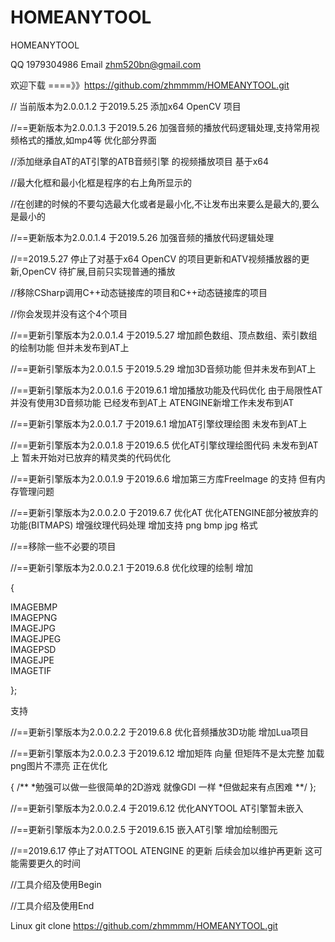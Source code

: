 # HOMEANYTOOL
HOMEANYTOOL

QQ 1979304986 Email zhm520bn@gmail.com


欢迎下载 ====》》https://github.com/zhmmmm/HOMEANYTOOL.git


// 当前版本为2.0.0.1.2  于2019.5.25 添加x64 OpenCV 项目



//==更新版本为2.0.0.1.3  于2019.5.26 加强音频的播放代码逻辑处理,支持常用视频格式的播放,如mp4等 优化部分界面

//添加继承自AT的AT引擎的ATB音频引擎 的视频播放项目 基于x64

//最大化框和最小化框是程序的右上角所显示的

//在创建的时候的不要勾选最大化或者是最小化,不让发布出来要么是最大的,要么是最小的

//==更新版本为2.0.0.1.4  于2019.5.26 加强音频的播放代码逻辑处理

//==2019.5.27 停止了对基于x64 OpenCV 的项目更新和ATV视频播放器的更新,OpenCV 待扩展,目前只实现普通的播放

//移除CSharp调用C++动态链接库的项目和C++动态链接库的项目

//你会发现并没有这个4个项目

//==更新引擎版本为2.0.0.1.4 于2019.5.27 增加颜色数组、顶点数组、索引数组的绘制功能 但并未发布到AT上

//==更新引擎版本为2.0.0.1.5 于2019.5.29 增加3D音频功能 但并未发布到AT上

//==更新引擎版本为2.0.0.1.6 于2019.6.1 增加播放功能及代码优化 由于局限性AT并没有使用3D音频功能 已经发布到AT上 ATENGINE新增工作未发布到AT

//==更新引擎版本为2.0.0.1.7 于2019.6.1 增加AT引擎纹理绘图 未发布到AT上

//==更新引擎版本为2.0.0.1.8 于2019.6.5 优化AT引擎纹理绘图代码 未发布到AT上 暂未开始对已放弃的精灵类的代码优化

//==更新引擎版本为2.0.0.1.9 于2019.6.6 增加第三方库FreeImage 的支持 但有内存管理问题

//==更新引擎版本为2.0.0.2.0 于2019.6.7 优化AT  优化ATENGINE部分被放弃的功能(BITMAPS) 增强纹理代码处理 增加支持 png bmp jpg 格式

//==移除一些不必要的项目

//==更新引擎版本为2.0.0.2.1 于2019.6.8 优化纹理的绘制 增加

{

IMAGEBMP  
IMAGEPNG  
IMAGEJPG     
IMAGEJPEG  
IMAGEPSD  
IMAGEJPE    
IMAGETIF     

};

支持

//==更新引擎版本为2.0.0.2.2 于2019.6.8 优化音频播放3D功能 增加Lua项目

//==更新引擎版本为2.0.0.2.3 于2019.6.12 增加矩阵 向量 但矩阵不是太完整 加载png图片不漂亮 正在优化 

{
	/**
	*勉强可以做一些很简单的2D游戏 就像GDI 一样
	*但做起来有点困难
	**/
};

//==更新引擎版本为2.0.0.2.4 于2019.6.12 优化ANYTOOL AT引擎暂未嵌入

//==更新引擎版本为2.0.0.2.5 于2019.6.15 嵌入AT引擎 增加绘制图元



//==2019.6.17 停止了对ATTOOL ATENGINE 的更新 后续会加以维护再更新 这可能需要更久的时间







































//工具介绍及使用Begin








//工具介绍及使用End

Linux git clone https://github.com/zhmmmm/HOMEANYTOOL.git